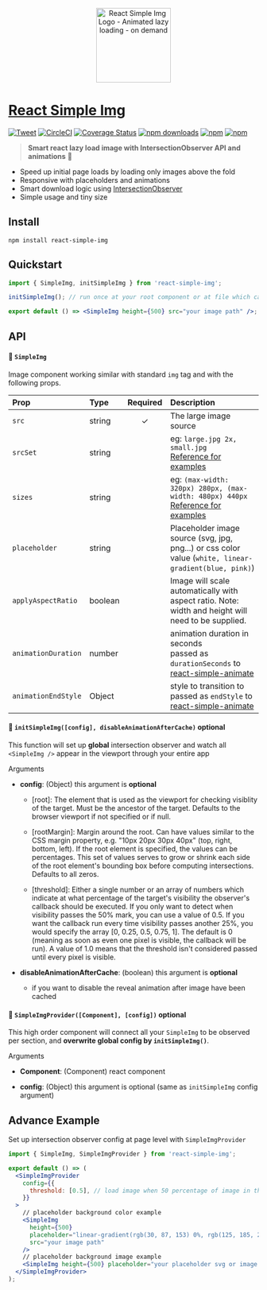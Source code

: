 <p align="center">
    <a href="https://react-simple-img.now.sh"><img width="150" src="https://raw.githubusercontent.com/bluebill1049/react-simple-img/master/example/src/logo.png" alt="React Simple Img Logo - Animated lazy loading - on demand" /></a>
</p>

# [React Simple Img](https://react-simple-img.now.sh) 
[![Tweet](https://img.shields.io/twitter/url/http/shields.io.svg?style=social)](https://twitter.com/intent/tweet?text=React+Lazy+load+images+with+Intersection+Observer+API&url=https://github.com/bluebill1049/react-simple-img)&nbsp;[![CircleCI](https://circleci.com/gh/bluebill1049/react-simple-img.svg?style=svg)](https://circleci.com/gh/bluebill1049/react-simple-img) [![Coverage Status](https://coveralls.io/repos/github/bluebill1049/react-simple-img/badge.svg?branch=master)](https://coveralls.io/github/bluebill1049/react-simple-img?branch=master) [![npm downloads](https://img.shields.io/npm/dm/react-simple-img.svg?style=flat-square)](https://www.npmjs.com/package/react-simple-img)
[![npm](https://img.shields.io/npm/dt/react-simple-img.svg?style=flat-square)](https://www.npmjs.com/package/react-simple-img)
[![npm](https://img.shields.io/npm/l/react-simple-img.svg?style=flat-square)](https://www.npmjs.com/package/react-lazyload-image)

> **Smart react lazy load image with IntersectionObserver API and animations** :clap:

- Speed up initial page loads by loading only images above the fold
- Responsive with placeholders and animations
- Smart download logic using [IntersectionObserver](https://developer.mozilla.org/en-US/docs/Web/API/Intersection_Observer_API)
- Simple usage and tiny size

## Install

    npm install react-simple-img

## Quickstart

```jsx
import { SimpleImg, initSimpleImg } from 'react-simple-img';

initSimpleImg(); // run once at your root component or at file which calls `ReactDOM.render`

export default () => <SimpleImg height={500} src="your image path" />;
```

## API

#### 🔗 `SimpleImg`

Image component working similar with standard `img` tag and with the following props.

| Prop                | Type    | Required | Description                                                                                                                                                                                                        |
| :------------------ | :------ | :------: | :----------------------------------------------------------------------------------------------------------------------------------------------------------------------------------------------------------------- |
| `src`               | string  |    ✓     | The large image source                                                                                                                                                                                             |
| `srcSet`            | string  |          | eg: `large.jpg 2x, small.jpg` <br /><a href="https://developer.mozilla.org/en-US/docs/Learn/HTML/Multimedia_and_embedding/Responsive_images" target="_blank">Reference for examples</a>                            |
| `sizes`             | string  |          | eg: `(max-width: 320px) 280px, (max-width: 480px) 440px` <br /><a href="https://developer.mozilla.org/en-US/docs/Learn/HTML/Multimedia_and_embedding/Responsive_images" target="_blank">Reference for examples</a> |
| `placeholder`       | string  |          | Placeholder image source (svg, jpg, png...) or css color value (`white, linear-gradient(blue, pink)`)                                                                                                              |
| `applyAspectRatio`  | boolean |          | Image will scale automatically with aspect ratio. Note: width and height will need to be supplied.                                                                                                                 |
| `animationDuration` | number  |          | animation duration in seconds <br />passed as `durationSeconds` to [react-simple-animate](https://github.com/bluebill1049/react-simple-animate#api)                                                                |
| `animationEndStyle` | Object  |          | style to transition to <br />passed as `endStyle` to [react-simple-animate](https://github.com/bluebill1049/react-simple-animate#api)                                                                              |

#### 🔗 `initSimpleImg([config], disableAnimationAfterCache)` optional

This function will set up **global** intersection observer and watch all `<SimpleImg />` appear in the viewport through your
entire app

Arguments

- **config**: (Object) this argument is <b>optional</b>


     - [root]: The element that is used as the viewport for checking
       visiblity of the target. Must be the ancestor of the target. Defaults
       to the browser viewport if not specified or if null.

     - [rootMargin]: Margin around the root. Can have values similar to the
       CSS margin property, e.g. "10px 20px 30px 40px" (top, right, bottom,
       left). If the root element is specified, the values can be
       percentages. This set of values serves to grow or shrink each side of
       the root element's bounding box before computing intersections.
       Defaults to all zeros.

     - [threshold]: Either a single number or an array of numbers which
       indicate at what percentage of the target's visibility the observer's
       callback should be executed. If you only want to detect when
       visibility passes the 50% mark, you can use a value of 0.5. If you
       want the callback run every time visibility passes another 25%, you
       would specify the array [0, 0.25, 0.5, 0.75, 1]. The default is 0
       (meaning as soon as even one pixel is visible, the callback will be
       run). A value of 1.0 means that the threshold isn't considered passed
       until every pixel is visible.

- **disableAnimationAfterCache**: (boolean) this argument is <b>optional</b>


     - if you want to disable the reveal animation after image have been cached

#### 🔗 `SimpleImgProvider([Component], [config])` <b>optional</b>

This high order component will connect all your `SimpleImg` to be observed per section, and **overwrite global config by
`initSimpleImg()`**.

Arguments

- **Component**: (Component) react component

- **config**: (Object) this argument is optional (same as `initSimpleImg` config argument)

## Advance Example

Set up intersection observer config at page level with `SimpleImgProvider`

```jsx
import { SimpleImg, SimpleImgProvider } from 'react-simple-img';

export default () => (
  <SimpleImgProvider
    config={{
      threshold: [0.5], // load image when 50 percentage of image in the view port
    }}
  >
    // placeholder background color example
    <SimpleImg
      height={500}
      placeholder="linear-gradient(rgb(30, 87, 153) 0%, rgb(125, 185, 232) 100%)"
      src="your image path"
    />
    // placeholder background image example
    <SimpleImg height={500} placeholder="your placeholder svg or image path" src="your image path" />
  </SimpleImgProvider>
);
```
